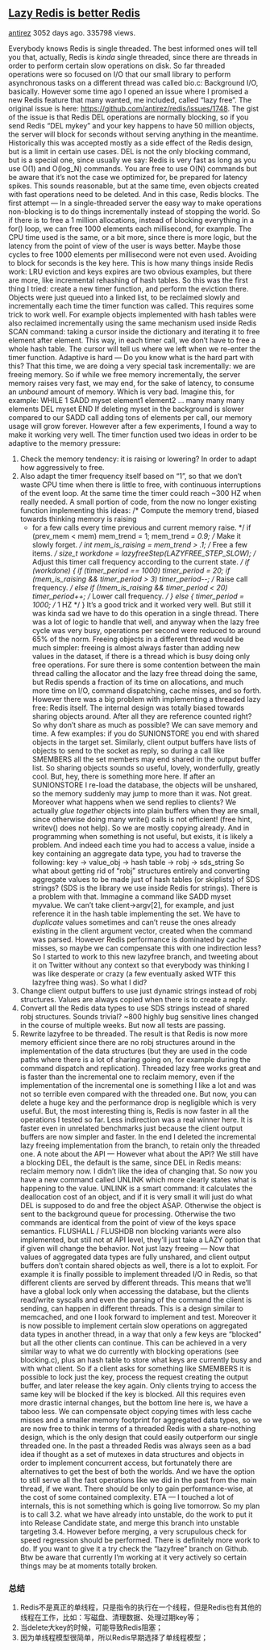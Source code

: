 ## [Lazy Redis is better Redis](http://antirez.com/news/93)

[antirez](http://antirez.com/user/antirez) 3052 days ago. 335798 views.

Everybody knows Redis is single threaded. The best informed ones will tell you that, actually, Redis is *kinda* single threaded, since there are threads in order to perform certain slow operations on disk. So far threaded operations were so focused on I/O that our small library to perform asynchronous tasks on a different thread was called bio.c: Background I/O, basically.
However some time ago I opened an issue where I promised a new Redis feature that many wanted, me included, called “lazy free”. The original issue is here: https://github.com/antirez/redis/issues/1748.
The gist of the issue is that Redis DEL operations are normally blocking, so if you send Redis “DEL mykey” and your key happens to have 50 million objects, the server will block for seconds without serving anything in the meantime. Historically this was accepted mostly as a side effect of the Redis design, but is a limit in certain use cases. DEL is not the only blocking command, but is a special one, since usually we say: Redis is very fast as long as you use O(1) and O(log_N) commands. You are free to use O(N) commands but be aware that it’s not the case we optimized for, be prepared for latency spikes.
This sounds reasonable, but at the same time, even objects created with fast operations need to be deleted. And in this case, Redis blocks.
The first attempt
—
In a single-threaded server the easy way to make operations non-blocking is to do things incrementally instead of stopping the world. So if there is to free a 1 million allocations, instead of blocking everything in a for() loop, we can free 1000 elements each millisecond, for example. The CPU time used is the same, or a bit more, since there is more logic, but the latency from the point of view of the user is ways better. Maybe those cycles to free 1000 elements per millisecond were not even used. Avoiding to block for seconds is the key here. This is how many things inside Redis work: LRU eviction and keys expires are two obvious examples, but there are more, like incremental rehashing of hash tables.
So this was the first thing I tried: create a new timer function, and perform the eviction there. Objects were just queued into a linked list, to be reclaimed slowly and incrementally each time the timer function was called. This requires some trick to work well. For example objects implemented with hash tables were also reclaimed incrementally using the same mechanism used inside Redis SCAN command: taking a cursor inside the dictionary and iterating it to free element after element. This way, in each timer call, we don’t have to free a whole hash table. The cursor will tell us where we left when we re-enter the timer function.
Adaptive is hard
—
Do you know what is the hard part with this? That this time, we are doing a very special task incrementally: we are freeing memory. So if while we free memory incrementally, the server memory raises very fast, we may end, for the sake of latency, to consume an *unbound* amount of memory. Which is very bad. Imagine this, for example:
    WHILE 1
        SADD myset element1 element2 … many many many elements
        DEL myset
    END
If deleting myset in the background is slower compared to our SADD call adding tons of elements per call, our memory usage will grow forever.
However after a few experiments, I found a way to make it working very well. The timer function used two ideas in order to be adaptive to the memory pressure:

1. Check the memory tendency: it is raising or lowering? In order to adapt how aggressively to free.
2. Also adapt the timer frequency itself based on “1”, so that we don’t waste CPU time when there is little to free, with continuous interruptions of the event loop. At the same time the timer could reach ~300 HZ when really needed.
    A small portion of code, from the now no longer existing function implementing this ideas:
   /* Compute the memory trend, biased towards thinking memory is raising
    * for a few calls every time previous and current memory raise. */
   if (prev_mem < mem) mem_trend = 1;
      mem_trend *= 0.9; /* Make it slowly forget. */
      int mem_is_raising = mem_trend > .1;
      /* Free a few items. */
      size_t workdone = lazyfreeStep(LAZYFREE_STEP_SLOW);
      /* Adjust this timer call frequency according to the current state. */
      if (workdone) {
       if (timer_period == 1000) timer_period = 20;
       if (mem_is_raising && timer_period > 3)
           timer_period--; /* Raise call frequency. */
       else if (!mem_is_raising && timer_period < 20)
           timer_period++; /* Lower call frequency. */
      } else {
       timer_period = 1000;    /* 1 HZ */
      }
    It’s a good trick and it worked very well. But still it was kinda sad we have to do this operation in a single thread. There was a lot of logic to handle that well, and anyway when the lazy free cycle was very busy, operations per second were reduced to around 65% of the norm.
    Freeing objects in a different thread would be much simpler: freeing is almost always faster than adding new values in the dataset, if there is a thread which is busy doing only free operations.
    For sure there is some contention between the main thread calling the allocator and the lazy free thread doing the same, but Redis spends a fraction of its time on allocations, and much more time on I/O, command dispatching, cache misses, and so forth.
    However there was a big problem with implementing a threaded lazy free: Redis itself. The internal design was totally biased towards sharing objects around. After all they are reference counted right? So why don’t share as much as possible? We can save memory and time. A few examples: if you do SUNIONSTORE you end with shared objects in the target set. Similarly, client output buffers have lists of objects to send to the socket as reply, so during a call like SMEMBERS all the set members may end shared in the output buffer list. So sharing objects sounds so useful, lovely, wonderfully, greatly cool.
    But, hey, there is something more here. If after an SUNIONSTORE I re-load the database, the objects will be unshared, so the memory suddenly may jump to more than it was. Not great. Moreover what happens when we send replies to clients? We actually *glue together* objects into plain buffers when they are small, since otherwise doing many write() calls is not efficient! (free hint, writev() does not help). So we are mostly copying already. And in programming when something is not useful, but exists, it is likely a problem.
    And indeed each time you had to access a value, inside a key containing an aggregate data type, you had to traverse the following:
      key -> value_obj -> hash table -> robj -> sds_string
    So what about getting rid of “robj” structures entirely and converting aggregate values to be made just of hash tables (or skiplists) of SDS strings? (SDS is the library we use inside Redis for strings).
    There is a problem with that. Immagine a command like SADD myset myvalue. We can’t take client->argv[2], for example, and just reference it in the hash table implementing the set. We have to *duplicate* values sometimes and can’t reuse the ones already existing in the client argument vector, created when the command was parsed. However Redis performance is dominated by cache misses, so maybe we can compensate this with one indirection less?
    So I started to work to this new lazyfree branch, and tweeting about it on Twitter without any context so that everybody was thinking I was like desperate or crazy (a few eventually asked WTF this lazyfree thing was). So what I did?
3. Change client output buffers to use just dynamic strings instead of robj structures. Values are always copied when there is to create a reply.
4. Convert all the Redis data types to use SDS strings instead of shared robj structures. Sounds trivial? ~800 highly bug sensitive lines changed in the course of multiple weeks. But now all tests are passing.
5. Rewrite lazyfree to be threaded.
    The result is that Redis is now more memory efficient since there are no robj structures around in the implementation of the data structures (but they are used in the code paths where there is a lot of sharing going on, for example during the command dispatch and replication). Threaded lazy free works great and is faster than the incremental one to reclaim memory, even if the implementation of the incremental one is something I like a lot and was not so terrible even compared with the threaded one. But now, you can delete a huge key and the performance drop is negligible which is very useful. But, the most interesting thing is, Redis is now faster in all the operations I tested so far. Less indirection was a real winner here. It is faster even in unrelated benchmarks just because the client output buffers are now simpler and faster.
    In the end I deleted the incremental lazy freeing implementation from the branch, to retain only the threaded one.
    A note about the API
    —
    However what about the API? We still have a blocking DEL, the default is the same, since DEL in Redis means: reclaim memory now. I didn’t like the idea of changing that. So now you have a new command called UNLINK which more clearly states what is happening to the value.
    UNLINK is a smart command: it calculates the deallocation cost of an object, and if it is very small it will just do what DEL is supposed to do and free the object ASAP. Otherwise the object is sent to the background queue for processing. Otherwise the two commands are identical from the point of view of the keys space semantics.
    FLUSHALL / FLUSHDB non blocking variants were also implemented, but still not at API level, they’ll just take a LAZY option that if given will change the behavior.
    Not just lazy freeing
    —
    Now that values of aggregated data types are fully unshared, and client output buffers don’t contain shared objects as well, there is a lot to exploit. For example it is finally possible to implement threaded I/O in Redis, so that different clients are served by different threads. This means that we’ll have a global lock only when accessing the database, but the clients read/write syscalls and even the parsing of the command the client is sending, can happen in different threads. This is a design similar to memcached, and one I look forward to implement and test.
    Moreover it is now possible to implement certain slow operations on aggregated data types in another thread, in a way that only a few keys are “blocked” but all the other clients can continue. This can be achieved in a very similar way to what we do currently with blocking operations (see blocking.c), plus an hash table to store what keys are currently busy and with what client. So if a client asks for something like SMEMBERS it is possible to lock just the key, process the request creating the output buffer, and later release the key again. Only clients trying to access the same key will be blocked if the key is blocked.
    All this requires even more drastic internal changes, but the bottom line here is, we have a taboo less. We can compensate object copying times with less cache misses and a smaller memory footprint for aggregated data types, so we are now free to think in terms of a threaded Redis with a share-nothing design, which is the only design that could easily outperform our single threaded one. In the past a threaded Redis was always seen as a bad idea if thought as a set of mutexes in data structures and objects in order to implement concurrent access, but fortunately there are alternatives to get the best of both the worlds. And we have the option to still serve all the fast operations like we did in the past from the main thread, if we want. There should be only to gain performance-wise, at the cost of some contained complexity.
    ETA
    —
    I touched a lot of internals, this is not something which is going live tomorrow. So my plan is to call 3.2. what we have already into unstable, do the work to put it into Release Candidate state, and merge this branch into unstable targeting 3.4.
    However before merging, a very scrupulous check for speed regression should be performed. There is definitely more work to do.
    If you want to give it a try check the “lazyfree” branch on Github. Btw be aware that currently I’m working at it very actively so certain things may be at moments totally broken.



### 总结

1. Redis不是真正的单线程，只是指令的执行在一个线程，但是Redis也有其他的线程在工作，比如：写磁盘、清理数据、处理过期key等；
2. 当delete大key的时候，可能导致Redis阻塞；
3. 因为单线程模型很简单，所以Redis早期选择了单线程模型；